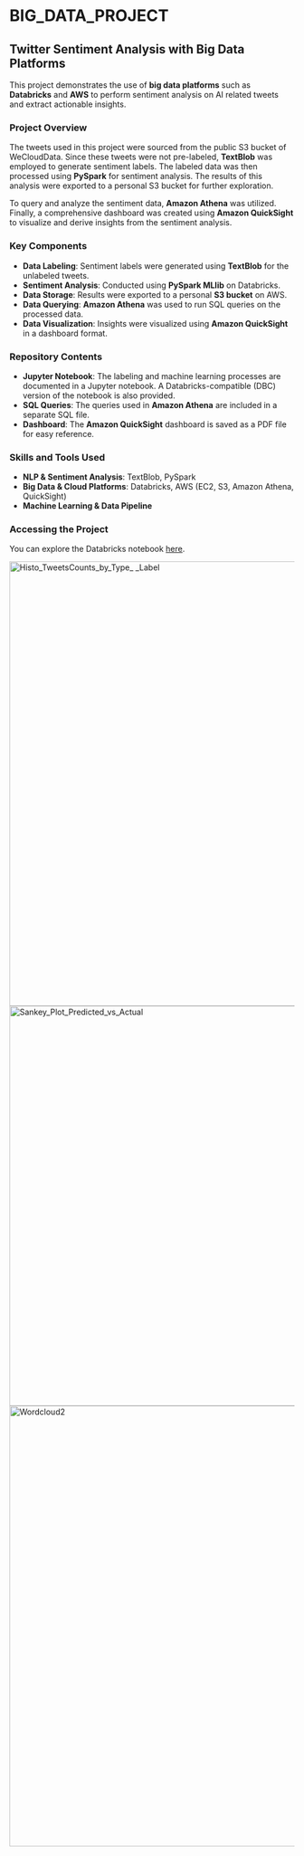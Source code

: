 # BIG_DATA_PROJECT
## Twitter Sentiment Analysis with Big Data Platforms
This project demonstrates the use of **big data platforms** such as **Databricks** and **AWS** to perform sentiment analysis on AI related tweets and extract actionable insights.

### Project Overview
The tweets used in this project were sourced from the public S3 bucket of WeCloudData. Since these tweets were not pre-labeled, **TextBlob** was employed to generate sentiment labels. The labeled data was then processed using **PySpark** for sentiment analysis. The results of this analysis were exported to a personal S3 bucket for further exploration.

To query and analyze the sentiment data, **Amazon Athena** was utilized. Finally, a comprehensive dashboard was created using **Amazon QuickSight** to visualize and derive insights from the sentiment analysis.

### Key Components
- **Data Labeling**: Sentiment labels were generated using **TextBlob** for the unlabeled tweets.
- **Sentiment Analysis**: Conducted using **PySpark MLlib** on Databricks.
- **Data Storage**: Results were exported to a personal **S3 bucket** on AWS.
- **Data Querying**: **Amazon Athena** was used to run SQL queries on the processed data.
- **Data Visualization**: Insights were visualized using **Amazon QuickSight** in a dashboard format.

### Repository Contents
- **Jupyter Notebook**: The labeling and machine learning processes are documented in a Jupyter notebook. A Databricks-compatible (DBC) version of the notebook is also provided.
- **SQL Queries**: The queries used in **Amazon Athena** are included in a separate SQL file.
- **Dashboard**: The **Amazon QuickSight** dashboard is saved as a PDF file for easy reference.

### Skills and Tools Used
- **NLP & Sentiment Analysis**: TextBlob, PySpark
- **Big Data & Cloud Platforms**: Databricks, AWS (EC2, S3, Amazon Athena, QuickSight)
- **Machine Learning & Data Pipeline**

### Accessing the Project
You can explore the Databricks notebook [here](https://databricks-prod-cloudfront.cloud.databricks.com/public/4027ec902e239c93eaaa8714f173bcfc/6674135409746784/2049850721467198/3350319427062091/latest.html).


<img width="786" alt="Histo_TweetsCounts_by_Type_ _Label" src="https://github.com/user-attachments/assets/d7ed54f8-c34b-455f-a6f1-43005c0c10d4">

<img width="707" alt="Sankey_Plot_Predicted_vs_Actual" src="https://github.com/user-attachments/assets/5bd3f2ba-2a91-4dda-b7d4-137671c6df48">

<img width="779" alt="Wordcloud2" src="https://github.com/user-attachments/assets/b2c680bd-b42b-4cb8-a6a9-ca72e054e288">



